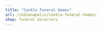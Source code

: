 ```yaml
---
title: "Conkle Funeral Homes"
url: /indianapolis/conkle-funeral-homes/
shop: funeral directors
---
```

